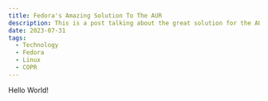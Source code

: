 ```yaml
---
title: Fedora's Amazing Solution To The AUR
description: This is a post talking about the great solution for the AUR made by Fedora.
date: 2023-07-31
tags:
  - Technology
  - Fedora
  - Linux
  - COPR
---
```


Hello World!
